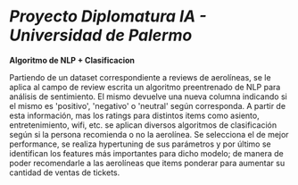 # ***Proyecto Diplomatura IA - Universidad de Palermo***
**Algoritmo de NLP + Clasificacion**


Partiendo de un dataset correspondiente a reviews de aerolíneas, se le aplica al campo de review escrita un algoritmo preentrenado de NLP para análisis de sentimiento. El mismo devuelve una nueva columna indicando si 
el mismo es 'positivo', 'negativo' o 'neutral' según corresponda. A partir de esta información, mas los ratings para distintos items como asiento, entretenimiento, wifi, etc. se aplican diversos algoritmos de 
clasificación según si la persona recomienda o no la aerolínea. Se selecciona el de mejor performance, se realiza hypertuning de sus parámetros y por último se identifican los features más importantes para dicho 
modelo; de manera de poder recomendarle a las aerolíneas que items ponderar para aumentar su cantidad de ventas de tickets. 
